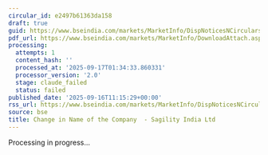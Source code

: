 ```yaml
---
circular_id: e2497b61363da158
draft: true
guid: https://www.bseindia.com/markets/MarketInfo/DispNoticesNCirculars.aspx?Noticeid={E41B0703-0BEF-4C4B-8032-9C1DB46F7C10}&noticeno=20250916-35&dt=09/16/2025&icount=35&totcount=79&flag=0
pdf_url: https://www.bseindia.com/markets/MarketInfo/DownloadAttach.aspx?id=20250916-35&attachedId=4794a0fb-316d-4d08-b583-168fd548374d
processing:
  attempts: 1
  content_hash: ''
  processed_at: '2025-09-17T01:34:33.860331'
  processor_version: '2.0'
  stage: claude_failed
  status: failed
published_date: '2025-09-16T11:15:29+00:00'
rss_url: https://www.bseindia.com/markets/MarketInfo/DispNoticesNCirculars.aspx?Noticeid={E41B0703-0BEF-4C4B-8032-9C1DB46F7C10}&noticeno=20250916-35&dt=09/16/2025&icount=35&totcount=79&flag=0
source: bse
title: Change in Name of the Company  - Sagility India Ltd
---
```


Processing in progress...